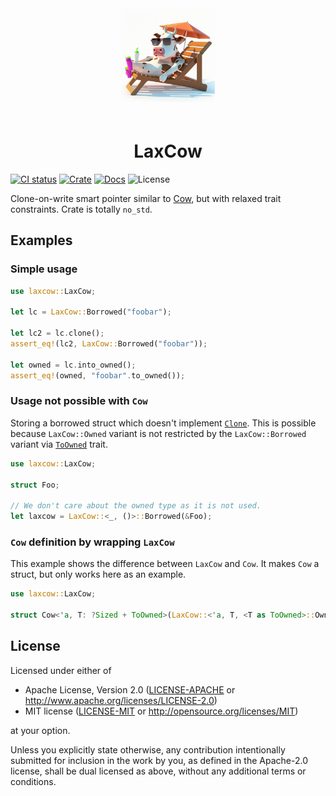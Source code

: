 <div align="center">
  <img width="150" src="https://raw.githubusercontent.com/kauppie/laxcow/main/logo.png">

  <h1 style="padding-top: 20px">LaxCow</h1>
</div>

[![CI status](https://github.com/kauppie/laxcow/actions/workflows/rust.yml/badge.svg?branch=main)](https://github.com/kauppie/laxcow/actions/workflows/rust.yml)
[![Crate](https://img.shields.io/crates/d/laxcow?label=crates.io)](https://crates.io/crates/laxcow)
[![Docs](https://img.shields.io/docsrs/laxcow?label=docs.rs)](https://docs.rs/laxcow/latest/laxcow/)
![License](https://img.shields.io/crates/l/laxcow)

Clone-on-write smart pointer similar to [Cow](https://doc.rust-lang.org/std/borrow/enum.Cow.html), but with relaxed trait constraints. Crate is totally `no_std`.

## Examples

### Simple usage

```rust
use laxcow::LaxCow;

let lc = LaxCow::Borrowed("foobar");

let lc2 = lc.clone();
assert_eq!(lc2, LaxCow::Borrowed("foobar"));

let owned = lc.into_owned();
assert_eq!(owned, "foobar".to_owned());
```

### Usage not possible with `Cow`

Storing a borrowed struct which doesn't implement [`Clone`](https://doc.rust-lang.org/std/clone/trait.Clone.html).
This is possible because `LaxCow::Owned` variant is not restricted
by the `LaxCow::Borrowed` variant via [`ToOwned`](https://doc.rust-lang.org/std/borrow/trait.ToOwned.html) trait.

```rust
use laxcow::LaxCow;

struct Foo;

// We don't care about the owned type as it is not used.
let laxcow = LaxCow::<_, ()>::Borrowed(&Foo);
```

### `Cow` definition by wrapping `LaxCow`

This example shows the difference between `LaxCow` and `Cow`. It makes `Cow` a struct, but only works here as an example.

```rust
use laxcow::LaxCow;

struct Cow<'a, T: ?Sized + ToOwned>(LaxCow::<'a, T, <T as ToOwned>::Owned>);
```

## License

Licensed under either of

- Apache License, Version 2.0
  ([LICENSE-APACHE](LICENSE-APACHE) or http://www.apache.org/licenses/LICENSE-2.0)
- MIT license
  ([LICENSE-MIT](LICENSE-MIT) or http://opensource.org/licenses/MIT)

at your option.

Unless you explicitly state otherwise, any contribution intentionally submitted
for inclusion in the work by you, as defined in the Apache-2.0 license, shall be
dual licensed as above, without any additional terms or conditions.
